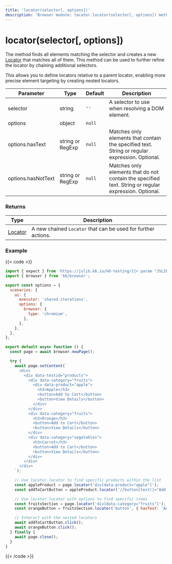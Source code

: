 ```yaml
---
title: 'locator(selector[, options])'
description: 'Browser module: locator.locator(selector[, options]) method'
---
```


# locator(selector[, options])

The method finds all elements matching the selector and creates a new [Locator](https://grafana.com/docs/k6/<K6_VERSION>/javascript-api/k6-browser/locator/) that matches all of them. This method can be used to further refine the locator by chaining additional selectors.

This allows you to define locators relative to a parent locator, enabling more precise element targeting by creating nested locators.

<TableWithNestedRows>

| Parameter           | Type             | Default | Description                                                                                                                                                                                                                           |
| ------------------- | ---------------- | ------- | ------------------------------------------------------------------------------------------------------------------------------------------------------------------------------------------------------------------------------------- |
| selector            | string           | `''`    | A selector to use when resolving a DOM element.                                                                                                                                                                                        |
| options             | object           | `null`  |                                                                                                                                                                                                                                       |
| options.hasText     | string or RegExp | `null`  | Matches only elements that contain the specified text. String or regular expression. Optional.                                                                                                                                       |
| options.hasNotText  | string or RegExp | `null`  | Matches only elements that do not contain the specified text. String or regular expression. Optional.                                                                                                                                |

</TableWithNestedRows>

### Returns

| Type                                                                                   | Description                                               |
| -------------------------------------------------------------------------------------- | --------------------------------------------------------- |
| [Locator](https://grafana.com/docs/k6/<K6_VERSION>/javascript-api/k6-browser/locator/) | A new chained `Locator` that can be used for further actions. |

### Example

{{< code >}}

```javascript
import { expect } from 'https://jslib.k6.io/k6-testing/{{< param "JSLIB_TESTING_VERSION" >}}/index.js';
import { browser } from 'k6/browser';

export const options = {
  scenarios: {
    ui: {
      executor: 'shared-iterations',
      options: {
        browser: {
          type: 'chromium',
        },
      },
    },
  },
};

export default async function () {
  const page = await browser.newPage();

  try {
    await page.setContent(`
      <div>
        <div data-testid="products">
          <div data-category="fruits">
            <div data-product="apple">
              <h3>Apple</h3>
              <button>Add to Cart</button>
              <button>View Details</button>
            </div>
          </div>
          <div data-category="fruits">
            <h3>Orange</h3>
            <button>Add to Cart</button>
            <button>View Details</button>
          </div>
          <div data-category="vegetables">
            <h3>Carrot</h3>
            <button>Add to Cart</button>
            <button>View Details</button>
          </div>
        </div>
      </div>
    `);

    // Use locator.locator to find specific products within the list
    const appleProduct = page.locator('div[data-product="apple"]');
    const addToCartButton = appleProduct.locator('//button[text()="Add to Cart"]');

    // Use locator.locator with options to find specific items
    const fruitsSection = page.locator('div[data-category="fruits"]');
    const orangeButton = fruitsSection.locator('button', { hasText: 'Add to Cart' });

    // Interact with the nested locators
    await addToCartButton.click();
    await orangeButton.click();
  } finally {
    await page.close();
  }
}
```

{{< /code >}}
